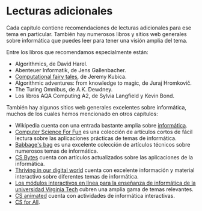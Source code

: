 # Lecturas adicionales

Cada capítulo contiene recomendaciones de lecturas adicionales para ese tema en particular. También hay numerosos libros y sitios web generales sobre informática que puedes leer para tener una visión amplia del tema.

Entre los libros que recomendamos especialmente están:

- Algorithmics, de David Harel.
- Abenteuer Informatik, de Jens Gallenbacher.
- [Computational fairy tales](http://computationaltales.blogspot.co.nz), de Jeremy Kubica.
- Algorithmic adventures: from knowledge to magic, de Juraj Hromkovič.
- The Turing Omnibus, de A.K. Dewdney.
- Los libros AQA Computing A2, de Sylvia Langfield y Kevin Bond.

También hay algunos sitios web generales excelentes sobre informática, muchos de los cuales hemos mencionado en otros capítulos:

- Wikipedia cuenta con una entrada bastante amplia sobre [informática](https://en.wikipedia.org/wiki/Computer_science).
- [Computer Science For Fun](http://www.cs4fn.org) es una colección de artículos cortos de fácil lectura sobre las aplicaciones prácticas de temas de informática.
- [Babbage's bag](http://www.i-programmer.info/babbages-bag/) es una excelente colección de artículos técnicos sobre numerosos temas de informática.
- [CS Bytes](http://www.nsf.gov/cise/csbytes/) cuenta con artículos actualizados sobre las aplicaciones de la informática.
- [Thriving in our digital world](http://www.cs.utexas.edu/~engage/) cuenta con excelente información y material interactivo sobre diferentes temas de informática.
- [Los módulos interactivos en línea para la enseñanza de informática de la universidad Virginia Tech](http://courses.cs.vt.edu/csonline/) cubren una amplia gama de temas relevantes.
- [CS animated](http://www.csanimated.com/) cuenta con actividades de informática interactivas.
- [CS for All](http://www.cs.hmc.edu/csforall/).